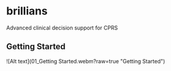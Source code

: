 # brillians
Advanced clinical decision support for CPRS


## Getting Started
![Alt text](01_Getting Started.webm?raw=true "Getting Started")

